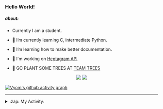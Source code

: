 ### Hello World!

##### about:
- Currently I am a student.
- 🌱 I’m currently learning C, intermediate Python.
- 🌱 I’m learning how to make better documentation.
- 🌱 I'm working on [Heptagram API](https://github.com/Heptagram-Bot/api)

- 🌱 GO PLANT SOME TREES AT [TEAM TREES](https://teamtrees.org/)

<p align="center">
  <a href="https://twitter.com/Vyvy_viM"><img target="_blank" src="https://img.shields.io/badge/twitter%20@Vyvy_viM-0D95E8?style=for-the-badge&logo=twitter&logoColor=white"/></a> 
  <a href="https://vyvy-vi.github.io/portfolio"><img target="_blank" src="https://img.shields.io/badge/-I_love_open_source-green?style=for-the-badge&logo=github&logoColor=black"/></a> 
</p>

[![Vyom's github activity graph](https://activity-graph.herokuapp.com/graph?username=Vyvy-vi)](https://github.com/ashutosh00710/github-readme-activity-graph)

---
<details>
  <summary>:zap: My Activity:</summary>
  
<!--START_SECTION:waka-->
**I'm a Night 🦉** 

```text
🌞 Morning    37 commits     █░░░░░░░░░░░░░░░░░░░░░░░░   5.91% 
🌆 Daytime    149 commits    ██████░░░░░░░░░░░░░░░░░░░   23.8% 
🌃 Evening    221 commits    ████████░░░░░░░░░░░░░░░░░   35.3% 
🌙 Night      219 commits    ████████░░░░░░░░░░░░░░░░░   34.98%

```
📅 **I'm Most Productive on Sunday** 

```text
Monday       60 commits     ██░░░░░░░░░░░░░░░░░░░░░░░   9.58% 
Tuesday      85 commits     ███░░░░░░░░░░░░░░░░░░░░░░   13.58% 
Wednesday    91 commits     ███░░░░░░░░░░░░░░░░░░░░░░   14.54% 
Thursday     75 commits     ███░░░░░░░░░░░░░░░░░░░░░░   11.98% 
Friday       54 commits     ██░░░░░░░░░░░░░░░░░░░░░░░   8.63% 
Saturday     90 commits     ███░░░░░░░░░░░░░░░░░░░░░░   14.38% 
Sunday       171 commits    ██████░░░░░░░░░░░░░░░░░░░   27.32%

```


📊 **This Week I Spent My Time On** 

```text
🔥 Editors: 
Vim                      1 hr 1 min          █████████████████████████   100.0%

🐱‍💻 Projects: 
dance-competition-mvp    18 mins             ███████░░░░░░░░░░░░░░░░░░   30.45% 
api                      15 mins             ██████░░░░░░░░░░░░░░░░░░░   24.53% 
Linkfree                 10 mins             ████░░░░░░░░░░░░░░░░░░░░░   16.77% 
discord-bot              7 mins              ███░░░░░░░░░░░░░░░░░░░░░░   12.98% 
tec-announcements        6 mins              ██░░░░░░░░░░░░░░░░░░░░░░░   10.81%

```


 Last Updated on 08/11/2021
<!--END_SECTION:waka-->
</details>

